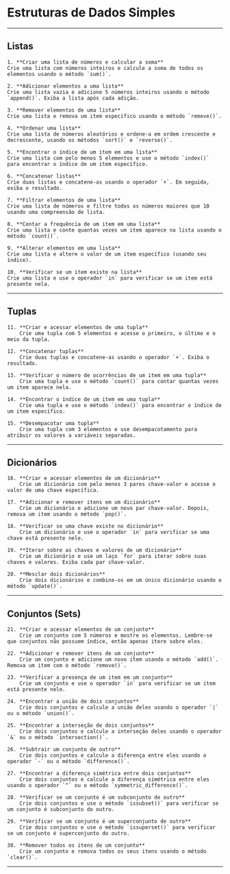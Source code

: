 # Estruturas de Dados Simples

---

## **Listas**

    1. **Criar uma lista de números e calcular a soma**  
    Crie uma lista com números inteiros e calcule a soma de todos os elementos usando o método `sum()`.

    2. **Adicionar elementos a uma lista**  
    Crie uma lista vazia e adicione 5 números inteiros usando o método `append()`. Exiba a lista após cada adição.

    3. **Remover elementos de uma lista**  
    Crie uma lista e remova um item específico usando o método `remove()`.

    4. **Ordenar uma lista**  
    Crie uma lista de números aleatórios e ordene-a em ordem crescente e decrescente, usando os métodos `sort()` e `reverse()`.

    5. **Encontrar o índice de um item em uma lista**  
    Crie uma lista com pelo menos 5 elementos e use o método `index()` para encontrar o índice de um item específico.

    6. **Concatenar listas**  
    Crie duas listas e concatene-as usando o operador `+`. Em seguida, exiba o resultado.

    7. **Filtrar elementos de uma lista**  
    Crie uma lista de números e filtre todos os números maiores que 10 usando uma compreensão de lista.

    8. **Contar a frequência de um item em uma lista**  
    Crie uma lista e conte quantas vezes um item aparece na lista usando o método `count()`.

    9. **Alterar elementos em uma lista**  
    Crie uma lista e altere o valor de um item específico (usando seu índice).

    10. **Verificar se um item existe na lista**  
    Crie uma lista e use o operador `in` para verificar se um item está presente nela.

---

## **Tuplas**

    11. **Criar e acessar elementos de uma tupla**  
        Crie uma tupla com 5 elementos e acesse o primeiro, o último e o meio da tupla.

    12. **Concatenar tuplas**  
        Crie duas tuplas e concatene-as usando o operador `+`. Exiba o resultado.

    13. **Verificar o número de ocorrências de um item em uma tupla**  
        Crie uma tupla e use o método `count()` para contar quantas vezes um item aparece nela.

    14. **Encontrar o índice de um item em uma tupla**  
        Crie uma tupla e use o método `index()` para encontrar o índice de um item específico.

    15. **Desempacotar uma tupla**  
        Crie uma tupla com 3 elementos e use desempacotamento para atribuir os valores a variáveis separadas.

---

## **Dicionários**

    16. **Criar e acessar elementos de um dicionário**  
        Crie um dicionário com pelo menos 3 pares chave-valor e acesse o valor de uma chave específica.

    17. **Adicionar e remover itens em um dicionário**  
        Crie um dicionário e adicione um novo par chave-valor. Depois, remova um item usando o método `pop()`.

    18. **Verificar se uma chave existe no dicionário**  
        Crie um dicionário e use o operador `in` para verificar se uma chave está presente nele.

    19. **Iterar sobre as chaves e valores de um dicionário**  
        Crie um dicionário e use um laço `for` para iterar sobre suas chaves e valores. Exiba cada par chave-valor.

    20. **Mesclar dois dicionários**  
        Crie dois dicionários e combine-os em um único dicionário usando o método `update()`.

---

## **Conjuntos (Sets)**

    21. **Criar e acessar elementos de um conjunto**  
        Crie um conjunto com 5 números e mostre os elementos. Lembre-se que conjuntos não possuem índice, então apenas itere sobre eles.

    22. **Adicionar e remover itens de um conjunto**  
        Crie um conjunto e adicione um novo item usando o método `add()`. Remova um item com o método `remove()`.

    23. **Verificar a presença de um item em um conjunto**  
        Crie um conjunto e use o operador `in` para verificar se um item está presente nele.

    24. **Encontrar a união de dois conjuntos**  
        Crie dois conjuntos e calcule a união deles usando o operador `|` ou o método `union()`.

    25. **Encontrar a interseção de dois conjuntos**  
        Crie dois conjuntos e calcule a interseção deles usando o operador `&` ou o método `intersection()`.

    26. **Subtrair um conjunto de outro**  
        Crie dois conjuntos e calcule a diferença entre eles usando o operador `-` ou o método `difference()`.

    27. **Encontrar a diferença simétrica entre dois conjuntos**  
        Crie dois conjuntos e calcule a diferença simétrica entre eles usando o operador `^` ou o método `symmetric_difference()`.

    28. **Verificar se um conjunto é um subconjunto de outro**  
        Crie dois conjuntos e use o método `issubset()` para verificar se um conjunto é subconjunto do outro.

    29. **Verificar se um conjunto é um superconjunto de outro**  
        Crie dois conjuntos e use o método `issuperset()` para verificar se um conjunto é superconjunto do outro.

    30. **Remover todos os itens de um conjunto**   
        Crie um conjunto e remova todos os seus itens usando o método `clear()`.

---
